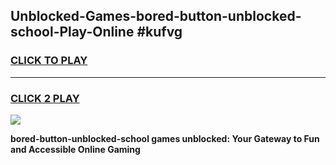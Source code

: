 
## Unblocked-Games-bored-button-unblocked-school-Play-Online #kufvg
<h3>
<a href="https://news.freeplayer.one?title=bored-button-unblocked-school&ref=3">CLICK TO PLAY</a></h3>
<hr>

<h3>
<a href="https://news.freeplayer.one?title=bored-button-unblocked-school&ref=3">CLICK 2 PLAY</a>
  
</h3>

<a href="https://news.freeplayer.one?title=bored-button-unblocked-school&ref=3"><img src="https://clearcache.store/games.png"></a>


**bored-button-unblocked-school games unblocked: Your Gateway to Fun and Accessible Online Gaming**
